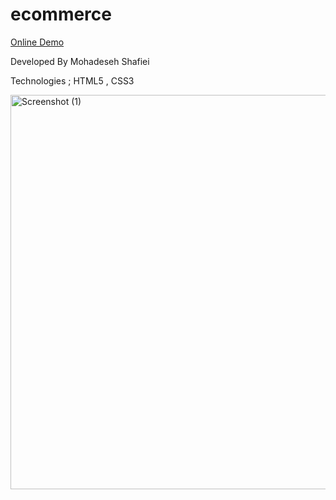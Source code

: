# ecommerce

<a href="https://mohadesehshafieii.github.io/ecommerce/">Online Demo</a>

Developed By Mohadeseh Shafiei

Technologies ; HTML5 , CSS3

<img width="1337" height="631" alt="Screenshot (1)" src="https://github.com/user-attachments/assets/92067233-be0c-4e44-a00f-60656cc98f42" />
